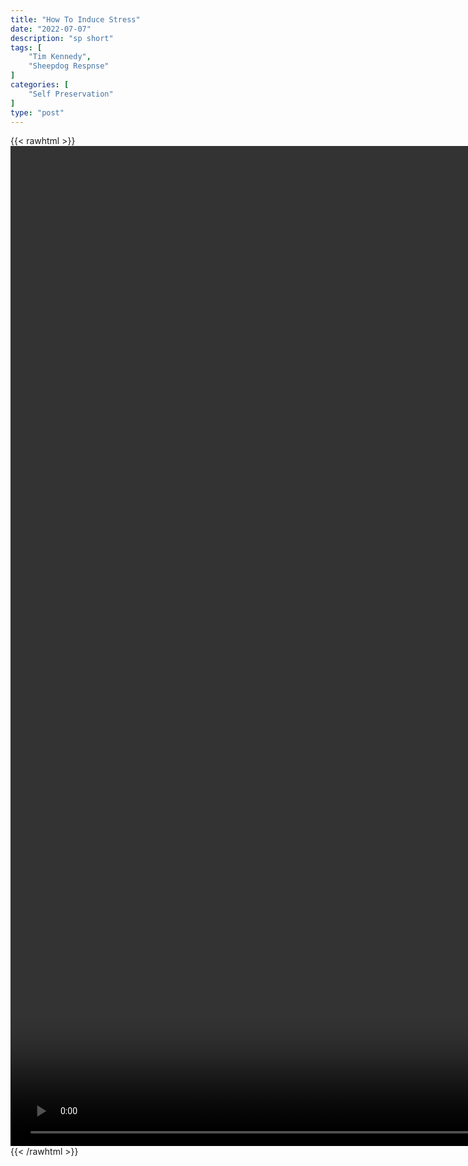```yaml
---
title: "How To Induce Stress"
date: "2022-07-07"
description: "sp short"
tags: [
    "Tim Kennedy",
    "Sheepdog Respnse"
]
categories: [
    "Self Preservation"
]
type: "post"
---
```

{{< rawhtml >}}
    <video style="height:40vh;width:auto" overflow="hidden" controls>
        <source src="https://clips.dev00ps.com/self-preservation/Tim_Kennedy_on_Training_How_to_Introduce_Stress_%7C_Sheepdog_Response.mp4" type="video/mp4"> 
    </video>
{{< /rawhtml >}}

